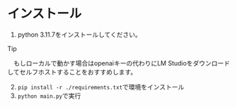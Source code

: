 # インストール
1. python 3.11.7をインストールしてください。
> [!TIP]
>　もしローカルで動かす場合はopenaiキーの代わりにLM Studioをダウンロードしてセルフホストすることをおすすめします。
2. `pip install -r ./requirements.txt`で環境をインストール
3. `python main.py`で実行
